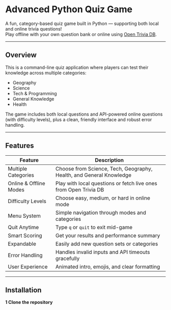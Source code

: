 # Advanced Python Quiz Game

A fun, category-based quiz game built in Python — supporting both local and online trivia questions!  
Play offline with your own question bank or online using [Open Trivia DB](https://opentdb.com/).

---

## Overview

This is a command-line quiz application where players can test their knowledge across multiple categories:

-  Geography
-  Science
-  Tech & Programming
-  General Knowledge
-  Health

The game includes both local questions and API-powered online questions (with difficulty levels), plus a clean, friendly interface and robust error handling.

---

## Features

| Feature               | Description                                                                               |
|-----------------------|-------------------------------------------------------------------------------------------|
|  Multiple Categories | Choose from Science, Tech, Geography, Health, and General Knowledge                      |
|  Online & Offline Modes | Play with local questions or fetch live ones from Open Trivia DB                    |
|  Difficulty Levels       | Choose easy, medium, or hard in online mode                                     |
|  Menu System            | Simple navigation through modes and categories                                    |
|  Quit Anytime            | Type `q` or `quit` to exit mid-game                                               |
|  Smart Scoring           | Get your results and performance summary                                          |
|  Expandable              | Easily add new question sets or categories                                       |
|  Error Handling          | Handles invalid inputs and API timeouts gracefully                               |
|  User Experience         | Animated intro, emojis, and clear formatting                                      |

---

##  Installation

**1 Clone the repository**

